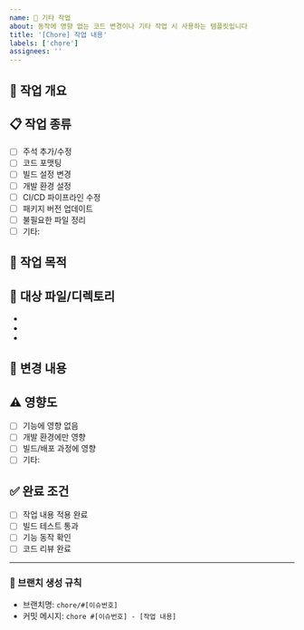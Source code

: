 ```yaml
---
name: 🧹 기타 작업
about: 동작에 영향 없는 코드 변경이나 기타 작업 시 사용하는 템플릿입니다
title: '[Chore] 작업 내용'
labels: ['chore']
assignees: ''
---
```


## 🧹 작업 개요
<!-- 수행하고자 하는 작업에 대해 설명해주세요 -->


## 📋 작업 종류
<!-- 해당하는 작업 종류를 체크해주세요 -->
- [ ] 주석 추가/수정
- [ ] 코드 포맷팅
- [ ] 빌드 설정 변경
- [ ] 개발 환경 설정
- [ ] CI/CD 파이프라인 수정
- [ ] 패키지 버전 업데이트
- [ ] 불필요한 파일 정리
- [ ] 기타:

## 🎯 작업 목적
<!-- 왜 이 작업을 해야 하는지 설명해주세요 -->


## 📁 대상 파일/디렉토리
<!-- 작업 대상을 나열해주세요 -->
-
-
-

## 🔄 변경 내용
<!-- 구체적인 변경 내용을 설명해주세요 -->


## ⚠️ 영향도
<!-- 이 작업이 시스템에 미치는 영향을 설명해주세요 -->
- [ ] 기능에 영향 없음
- [ ] 개발 환경에만 영향
- [ ] 빌드/배포 과정에 영향
- [ ] 기타:

## ✅ 완료 조건
- [ ] 작업 내용 적용 완료
- [ ] 빌드 테스트 통과
- [ ] 기능 동작 확인
- [ ] 코드 리뷰 완료

---

### 📢 브랜치 생성 규칙
- 브랜치명: `chore/#[이슈번호]`
- 커밋 메시지: `chore #[이슈번호] - [작업 내용]`